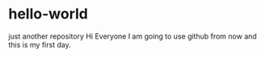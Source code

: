# hello-world
just another repository
Hi Everyone
I am going to use github from now and this is my first day.
